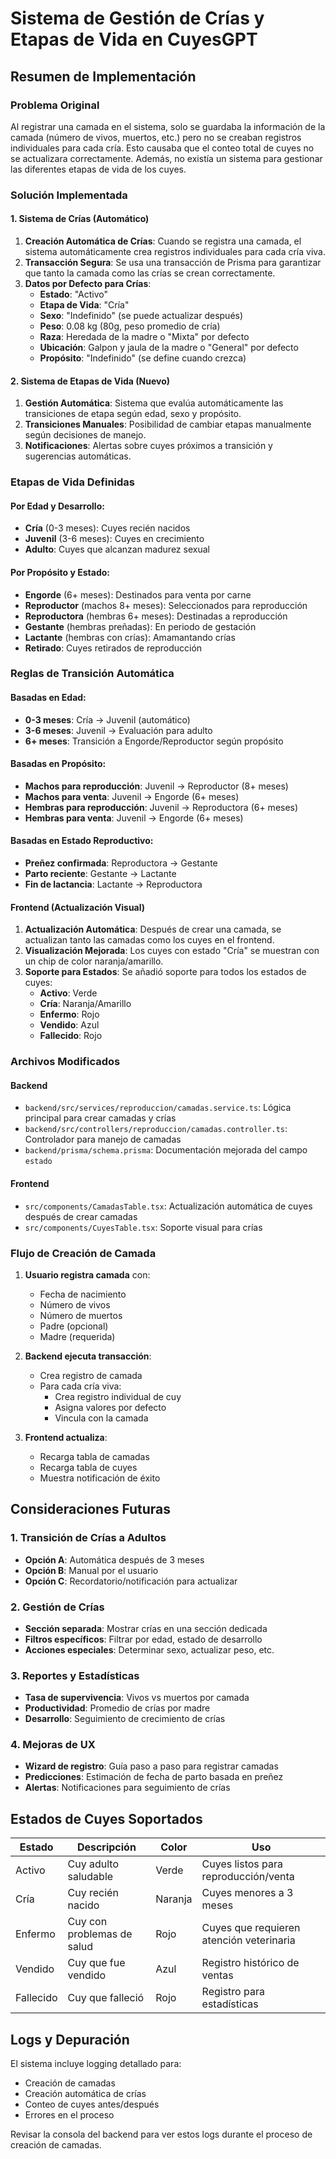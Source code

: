 # Sistema de Gestión de Crías y Etapas de Vida en CuyesGPT

## Resumen de Implementación

### Problema Original
Al registrar una camada en el sistema, solo se guardaba la información de la camada (número de vivos, muertos, etc.) pero no se creaban registros individuales para cada cría. Esto causaba que el conteo total de cuyes no se actualizara correctamente. Además, no existía un sistema para gestionar las diferentes etapas de vida de los cuyes.

### Solución Implementada

#### 1. Sistema de Crías (Automático)
1. **Creación Automática de Crías**: Cuando se registra una camada, el sistema automáticamente crea registros individuales para cada cría viva.
2. **Transacción Segura**: Se usa una transacción de Prisma para garantizar que tanto la camada como las crías se crean correctamente.
3. **Datos por Defecto para Crías**:
   - **Estado**: "Activo"
   - **Etapa de Vida**: "Cría"
   - **Sexo**: "Indefinido" (se puede actualizar después)
   - **Peso**: 0.08 kg (80g, peso promedio de cría)
   - **Raza**: Heredada de la madre o "Mixta" por defecto
   - **Ubicación**: Galpon y jaula de la madre o "General" por defecto
   - **Propósito**: "Indefinido" (se define cuando crezca)

#### 2. Sistema de Etapas de Vida (Nuevo)
1. **Gestión Automática**: Sistema que evalúa automáticamente las transiciones de etapa según edad, sexo y propósito.
2. **Transiciones Manuales**: Posibilidad de cambiar etapas manualmente según decisiones de manejo.
3. **Notificaciones**: Alertas sobre cuyes próximos a transición y sugerencias automáticas.

### Etapas de Vida Definidas

#### Por Edad y Desarrollo:
- **Cría** (0-3 meses): Cuyes recién nacidos
- **Juvenil** (3-6 meses): Cuyes en crecimiento
- **Adulto**: Cuyes que alcanzan madurez sexual

#### Por Propósito y Estado:
- **Engorde** (6+ meses): Destinados para venta por carne
- **Reproductor** (machos 8+ meses): Seleccionados para reproducción
- **Reproductora** (hembras 6+ meses): Destinadas a reproducción
- **Gestante** (hembras preñadas): En periodo de gestación
- **Lactante** (hembras con crías): Amamantando crías
- **Retirado**: Cuyes retirados de reproducción

### Reglas de Transición Automática

#### Basadas en Edad:
- **0-3 meses**: Cría → Juvenil (automático)
- **3-6 meses**: Juvenil → Evaluación para adulto
- **6+ meses**: Transición a Engorde/Reproductor según propósito

#### Basadas en Propósito:
- **Machos para reproducción**: Juvenil → Reproductor (8+ meses)
- **Machos para venta**: Juvenil → Engorde (6+ meses)
- **Hembras para reproducción**: Juvenil → Reproductora (6+ meses)
- **Hembras para venta**: Juvenil → Engorde (6+ meses)

#### Basadas en Estado Reproductivo:
- **Preñez confirmada**: Reproductora → Gestante
- **Parto reciente**: Gestante → Lactante
- **Fin de lactancia**: Lactante → Reproductora

#### Frontend (Actualización Visual)
1. **Actualización Automática**: Después de crear una camada, se actualizan tanto las camadas como los cuyes en el frontend.
2. **Visualización Mejorada**: Los cuyes con estado "Cría" se muestran con un chip de color naranja/amarillo.
3. **Soporte para Estados**: Se añadió soporte para todos los estados de cuyes:
   - **Activo**: Verde
   - **Cría**: Naranja/Amarillo
   - **Enfermo**: Rojo
   - **Vendido**: Azul
   - **Fallecido**: Rojo

### Archivos Modificados

#### Backend
- `backend/src/services/reproduccion/camadas.service.ts`: Lógica principal para crear camadas y crías
- `backend/src/controllers/reproduccion/camadas.controller.ts`: Controlador para manejo de camadas
- `backend/prisma/schema.prisma`: Documentación mejorada del campo `estado`

#### Frontend
- `src/components/CamadasTable.tsx`: Actualización automática de cuyes después de crear camadas
- `src/components/CuyesTable.tsx`: Soporte visual para crías

### Flujo de Creación de Camada

1. **Usuario registra camada** con:
   - Fecha de nacimiento
   - Número de vivos
   - Número de muertos
   - Padre (opcional)
   - Madre (requerida)

2. **Backend ejecuta transacción**:
   - Crea registro de camada
   - Para cada cría viva:
     - Crea registro individual de cuy
     - Asigna valores por defecto
     - Vincula con la camada

3. **Frontend actualiza**:
   - Recarga tabla de camadas
   - Recarga tabla de cuyes
   - Muestra notificación de éxito

## Consideraciones Futuras

### 1. Transición de Crías a Adultos
- **Opción A**: Automática después de 3 meses
- **Opción B**: Manual por el usuario
- **Opción C**: Recordatorio/notificación para actualizar

### 2. Gestión de Crías
- **Sección separada**: Mostrar crías en una sección dedicada
- **Filtros específicos**: Filtrar por edad, estado de desarrollo
- **Acciones especiales**: Determinar sexo, actualizar peso, etc.

### 3. Reportes y Estadísticas
- **Tasa de supervivencia**: Vivos vs muertos por camada
- **Productividad**: Promedio de crías por madre
- **Desarrollo**: Seguimiento de crecimiento de crías

### 4. Mejoras de UX
- **Wizard de registro**: Guía paso a paso para registrar camadas
- **Predicciones**: Estimación de fecha de parto basada en preñez
- **Alertas**: Notificaciones para seguimiento de crías

## Estados de Cuyes Soportados

| Estado | Descripción | Color | Uso |
|--------|-------------|-------|-----|
| Activo | Cuy adulto saludable | Verde | Cuyes listos para reproducción/venta |
| Cría | Cuy recién nacido | Naranja | Cuyes menores a 3 meses |
| Enfermo | Cuy con problemas de salud | Rojo | Cuyes que requieren atención veterinaria |
| Vendido | Cuy que fue vendido | Azul | Registro histórico de ventas |
| Fallecido | Cuy que falleció | Rojo | Registro para estadísticas |

## Logs y Depuración

El sistema incluye logging detallado para:
- Creación de camadas
- Creación automática de crías
- Conteo de cuyes antes/después
- Errores en el proceso

Revisar la consola del backend para ver estos logs durante el proceso de creación de camadas.
